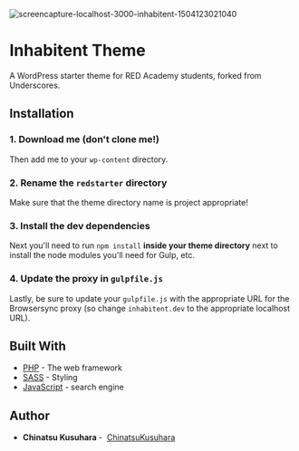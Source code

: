 ![screencapture-localhost-3000-inhabitent-1504123021040](https://user-images.githubusercontent.com/29563161/29893628-8b6cbb6c-8d87-11e7-8197-304f0e0e5217.png)

# Inhabitent Theme

A WordPress starter theme for RED Academy students, forked from Underscores.

## Installation

### 1. Download me (don't clone me!)

Then add me to your `wp-content` directory.

### 2. Rename the `redstarter` directory

Make sure that the theme directory name is project appropriate!

### 3. Install the dev dependencies

Next you'll need to run `npm install` **inside your theme directory** next to install the node modules you'll need for Gulp, etc.

### 4. Update the proxy in `gulpfile.js`

Lastly, be sure to update your `gulpfile.js` with the appropriate URL for the Browsersync proxy (so change `inhabitent.dev` to the appropriate localhost URL).


## Built With

* [PHP](http://php.net/) - The web framework 
* [SASS](http://sass-lang.com/) - Styling
* [JavaScript](https://www.javascript.com/) - search engine 

## Author

* **Chinatsu Kusuhara** -  [ChinatsuKusuhara](https://github.com/ChinatsuKusuhara)